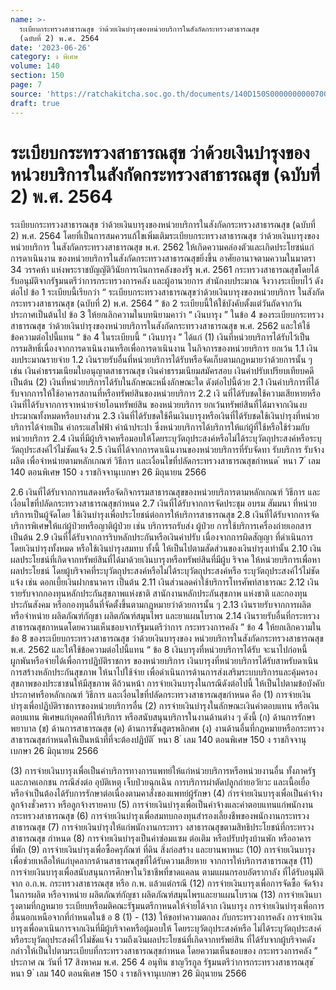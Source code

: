 ```yaml
---
name: >-
  ระเบียบกระทรวงสาธารณสุข ว่าด้วยเงินบำรุงของหน่วยบริการในสังกัดกระทรวงสาธารณสุข
  (ฉบับที่ 2) พ.ศ. 2564
date: '2023-06-26'
category: ง พิเศษ
volume: 140
section: 150
page: 7
source: 'https://ratchakitcha.soc.go.th/documents/140D150S0000000000700.pdf'
draft: true
---
```


# ระเบียบกระทรวงสาธารณสุข ว่าด้วยเงินบำรุงของหน่วยบริการในสังกัดกระทรวงสาธารณสุข (ฉบับที่ 2) พ.ศ. 2564

ระเบียบกระทรวงสาธารณสุข ว่าด้วยเงินบารุงของหน่วยบริการในสังกัดกระทรวงสาธารณสุข (ฉบับที่ 2) พ.ศ. 2564 โดยที่เป็นการสมควรแก้ไขเพิ่มเติมระเบียบกระทรวงสาธารณสุข ว่าด้วยเงินบารุงของหน่วยบริการ ในสังกัดกระทรวงสาธารณสุข พ.ศ. 2562 ให้เกิดความคล่องตัวและเกิดประโยซน์แก่การดาเนินงาน ของหน่วยบริการในสังกัดกระทรวงสาธารณสุขยิ่งขึ้น อาศัยอานาจตามความในมาตรา 34 วรรคห้า แห่งพระราชบัญญัติวินัยการเงินการคลังของรัฐ พ.ศ. 2561 กระทรวงสาธารณสุขโดยได้รับอนุมัติจากรัฐมนตรีว่าการกระทรวงการคลัง และผู้อานวยการ สำนักงบประมาณ จึงวางระเบียบไว้ ดังต่อไป ข้อ 1 ระเบียบนี้เรียกว่า “ ระเบียบกระทรวงสาธารณสุขว่าด้วยเงินบารุงของหน่วยบริการ ในสังกัดกระทรวงสาธารณสุข (ฉบับที่ 2) พ.ศ. 2564 ” ข้อ 2 ระเบียบนี้ให้ใช้บังคับตั้งแต่วันถัดจากวันประกาศเป็นต้นไป ข้อ 3 ให้ยกเลิกความในบทนิยามคาว่า “ เงินบารุง ” ในข้อ 4 ของระเบียบกระทรวงสาธารณสุข ว่าด้วยเงินบำรุงของหน่วยบริการในสังกัดกระทรวงสาธารณสุข พ.ศ. 2562 และให้ใช้ข้อความต่อไปนี้แทน “ ข้อ 4 ในระเบียบนี้ “ เงินบารุง ” ได้แก่ (1) เงินที่หน่วยบริการได้รับไว้เป็นกรรมสิทธิ์เนื่องจากการดาเนินงานหรือเพื่อการดาเนินงาน ในกิจการของหน่วยบริการ ยกเว้น 1.1 เงินงบประมาณรายจ่าย 1.2 เงินรายรับอื่นที่หน่วยบริการได้รับหรือจัดเก็บตามกฎหมายว่าด้วยการนั้น ๆ เช่น เงินค่าธรรมเนียมใบอนุญาตสาธารณสุข เงินค่าธรรมเนียมสมัครสอบ เงินค่าปรับเปรียบเทียบคดี เป็นต้น (2) เงินที่หน่วยบริการได้รับในลักษณะหนึ่งลักษณะใด ดังต่อไปนี้ด้วย 2.1 เงินค่าบริการที่ได้รับจากการให้ใช้อาคารสถานที่หรือทรัพย์สินของหน่วยบริการ 2.2 เงิ นที่ได้รับชดใช้ความเสียหายหรือเงินที่ได้รับจากการจาหน่ายจ่ายโอนทรัพย์สิน ของหน่วยบริการ ยกเว้นทรัพย์สินที่ได้มาจากเงินงบประมาณทั้งหมดหรือบางส่วน 2.3 เงินที่ได้รับชดใช้คืนเงินบารุงหรือเงินที่ได้รับชดใช้เงินบำรุงที่หน่วยบริการได้จ่ายเป็น ค่ากระแสไฟฟ้า ค่าน้าประปา ซึ่งหน่วยบริการได้บริการให้แก่ผู้ที่ใช้หรือใช้ร่วมกับหน่วยบริการ 2.4 เงินที่มีผู้บริจาคหรือมอบให้โดยระบุวัตถุประสงค์หรือไม่ได้ระบุวัตถุประสงค์หรือระบุ วัตถุประสงค์ไว้ไม่ซัดแจ้ง 2.5 เงินที่ได้จากการดาเนินงานของหน่วยบริการที่รับจัดทา รับบริการ รับจ้างผลิต เพื่อจำหน่ายตามหลักเกณฑ์ วิธีการ และเงื่อนไขที่ปลัดกระทรวงสาธารณสุขกำหนด ้ หนา 7 ่ เลม 140 ตอนพิเศษ 150 ง ราชกิจจานุเบกษา 26 มิถุนายน 2566

2.6 เงินที่ได้รับจากการแสดงหรือจัดกิจกรรมสาธารณสุขของหน่วยบริการตามหลักเกณฑ์ วิธีการ และเงื่อนไขที่ปลัดกระทรวงสาธารณสุขกำหนด 2.7 เงินที่ได้รับจากการจัดประชุม อบรม สัมมนา ที่หน่วยบริการเป็นผู้จัดโดย ใช้เงินบำรุงเพื่อประโยชน์ต่อการให้บริการสาธารณสุข 2.8 เงินที่ได้รับจากการจัดบริการพิเศษให้แก่ผู้ป่วยหรือญาติผู้ป่วย เช่น บริการรถรับส่ง ผู้ป่วย การใช้บริการเครื่องถ่ายเอกสาร เป็นต้น 2.9 เงินที่ได้รับจากการริบหลักประกันหรือเงินค่าปรับ เนื่องจากการผิดสัญญา ที่ดำเนินการโดยเงินบำรุงทั้งหมด หรือใช้เงินบำรุงสมทบ ทั้งนี้ ให้เป็นไปตามสัดส่วนของเงินบำรุงเท่านั้น 2.10 เงินผลประโยชน์ที่เกิดจากทรัพย์สินที่ได้มาด้วยเงินบารุงหรือทรัพย์สินที่มีผู้บ ริจาค ให้หน่วยบริการเพื่อหาผลประโยชน์ โดยผู้บริจาคที่ระบุวัตถุประสงค์หรือไม่ได้ระบุวัตถุประสงค์หรือ ระบุวัตถุประสงค์ไว้ไม่ชัดแจ้ง เช่น ดอกเบี้ยเงินฝากธนาคาร เป็นต้น 2.11 เงินส่วนลดค่าใช้บริการโทรศัพท์สาธารณะ 2.12 เงินรายรับจากกองทุนหลักประกันสุขภาพแห่งชาติ สานักงานหลักประกันสุขภาพ แห่งชาติ และกองทุนประกันสังคม หรือกองทุนอื่นที่จัดตั้งขึ้นตามกฎหมายว่าด้วยการนั้น ๆ 2.13 เงินรายรับจากการผลิต หรือจำหน่าย ผลิตภัณฑ์กัญชา ผลิตภัณฑ์สมุนไพร และยาแผนโบราณ 2.14 เงินรายรับอื่นที่กระทรวงสาธารณสุขกาหนดโดยความเห็นชอบจากรัฐมนตรีว่าการ กระทรวงการคลัง ” ข้อ 4 ให้ยกเลิกความในข้อ 8 ของระเบียบกระทรวงสาธารณสุข ว่าด้วยเงินบารุงของ หน่วยบริการในสังกัดกระทรวงสาธารณสุข พ.ศ. 2562 และให้ใช้ข้อความต่อไปนี้แทน “ ข้อ 8 เงินบารุงที่หน่วยบริการได้รับ จะนาไปก่อหนี้ผูกพันหรือจ่ายได้เพื่อการปฏิบัติราชการ ของหน่วยบริการ เงินบารุงที่หน่วยบริการได้รับสาหรับดาเนินการสร้างหลักประกันสุขภาพ ให้นาไปใช้จ่าย เพื่อดำเนินการด้านการส่งเสริมระบบบริการและคุ้มครองสุขภาพของประชาชนให้มีสุขภาพ ดีถ้วนหน้า การจ่ายเงินบารุงในกรณีดังต่อไปนี้ ให้เป็นไปตามข้อบังคับ ประกาศหรือหลักเกณฑ์ วิธีการ และเงื่อนไขที่ปลัดกระทรวงสาธารณสุขกำหนด คือ (1) การจ่ายเงินบำรุงเพื่อปฏิบัติราชการของหน่วยบริการอื่น (2) การจ่ายเงินบำรุงในลักษณะเงินค่าตอบแทน หรือเงินตอบแทน พิเศษแก่บุคคลที่ให้บริการ หรือสนับสนุนบริการในงานด้านต่าง ๆ ดังนี้ (ก) ด้านการรักษาพยาบาล (ข) ด้านการสาธารณสุข (ค) ด้านการชันสูตรพลิกศพ (ง) งานด้านอื่นที่กฎหมายหรือกระทรวงสาธารณสุขกำหนดให้เป็นหน้าที่ที่จะต้องปฏิบัติ ้ หนา 8 ่ เลม 140 ตอนพิเศษ 150 ง ราชกิจจานุเบกษา 26 มิถุนายน 2566

(3) การจ่ายเงินบารุงเพื่อเป็นค่าบริการทางการแพทย์ให้แก่หน่วยบริการหรือหน่วยงานอื่น ทั้งภาครัฐและภาคเอกชน กรณีส่งต่อ อุบัติเหตุ เจ็บป่วยฉุกเฉิน การบริการผ่าตัดปลูกถ่ายอวัยวะ และเนื้อเยื่อ หรือจำเป็นต้องได้รับการรักษาต่อเนื่องตามคาสั่งของแพทย์ผู้รักษา (4) กำรจ่ายเงินบารุงเพื่อเป็นค่าจ้างลูกจ้างชั่วคราว หรือลูกจ้างรายคาบ (5) การจ่ายเงินบำรุงเพื่อเป็นค่าจ้างและค่าตอบแทนแก่พนักงานกระทรวงสาธารณสุข (6) การจ่ายเงินบำรุงเพื่อสมทบกองทุนสำรองเลี้ยงชีพของพนักงานกระทรวงสาธารณสุข (7) การจ่ายเงินบำรุงให้แก่พนักงานกระทรว งสาธารณสุขตามสิทธิประโยชน์ที่กระทรวงสาธารณสุข กำหนด (8) การจ่ายเงินบำรุงเป็นค่าซ่อมแซม ต่อเติม หรือปรับปรุงบ้านพัก หรืออาคารที่พัก (9) การจ่ายเงินบำรุงเพื่อซื้อครุภัณฑ์ ที่ดิน สิ่งก่อสร้าง และยานพาหนะ (10) การจ่ายเงินบารุงเพื่อช่วยเหลือให้แก่บุคลากรด้านสาธารณสุขที่ได้รับความเสียหาย จากการให้บริการสาธารณสุข (11) การจ่ายเงินบารุงเพื่อสนับสนุนการศึกษาในวิชาชีพที่ขาดแคลน ตามแผนกรอบอัตรากาลัง ที่ได้รับอนุมัติจาก อ.ก.พ. กระทรวงสาธารณสุข หรือ ก.พ. แล้วแต่กรณี (12) การจ่ายเงินบารุงเพื่อการจัดซื้อ จัดจ้าง ในการผลิต หรือจาหน่าย ผลิตภัณฑ์กัญชา ผลิตภัณฑ์สมุนไพรและยาแผนโบราณ (13) การจ่ายเงินบารุงตามที่กฎหมาย ระเบียบหรือมติคณะรัฐมนตรีกาหนดให้จ่ายได้จาก เงินบารุง การจ่ายเงินบำรุงเพื่อการอื่นนอกเหนือจากที่กำหนดในข้ อ 8 (1) - (13) ให้ขอทำความตกลง กับกระทรวงการคลัง การจ่ายเงินบารุงเพื่อดาเนินการจากเงินที่มีผู้บริจาคหรือผู้มอบให้ โดยระบุวัตถุประสงค์หรือ ไม่ได้ระบุวัตถุประสงค์หรือระบุวัตถุประสงค์ไว้ไม่ชัดแจ้ง รวมถึงเงินผลประโยชน์ที่เกิดจากทรัพย์สิน ที่ได้รับจากผู้บริจาคดังกล่าวให้เป็นไปตามระเบียบที่กระทรวงสาธารณสุขกำหนด โดยความเห็นชอบของ กระทรวงการคลัง ” ประกาศ ณ วันที่ 17 สิงหาคม พ.ศ. 256 4 อนุทิน ชาญวีรกูล รัฐมนตรีว่าการกระทรวงสาธารณสุข ้ หนา 9 ่ เลม 140 ตอนพิเศษ 150 ง ราชกิจจานุเบกษา 26 มิถุนายน 2566
